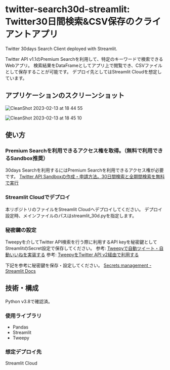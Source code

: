 # twitter-search30d-streamlit: Twitter30日間検索&CSV保存のクライアントアプリ
Twitter 30days Search Client deployed with Streamlit.

Twitter API v1.1のPremium Searchを利用して、特定のキーワードで検索できるWebアプリ。
検索結果をDataFrameとしてアプリ上で閲覧でき、CSVファイルとして保存することが可能です。
デプロイ先としてはStreamlit Cloudを想定しています。

## アプリケーションのスクリーンショット

![CleanShot 2023-02-13 at 18 44 55](https://user-images.githubusercontent.com/5616593/218425048-433c1c68-ebd6-4c9a-b4ab-05fac191f55b.png)

![CleanShot 2023-02-13 at 18 45 10](https://user-images.githubusercontent.com/5616593/218425060-367d7d1f-84c2-4c07-aa0e-143ce946a6e6.png)

## 使い方
### Premium Searchを利用できるアクセス権を取得。（無料で利用できるSandbox推奨）
30days Searchを利用するにはPremium Searchを利用できるアクセス権が必要です。
[Twitter API Sandboxの作成・申請方法。30日間検索と全期間検索を無料で実行](https://scr.marketing-wizard.biz/dev/twitter-api-sandbox-apply)

### Streamlit Cloudでデプロイ
本リポジトリのファイルをStreamlit Cloudへデプロイしてください。
デプロイ設定時、メインファイルのパスはstreamlit_30d.pyを指定します。

### 秘密鍵の設定
Tweepyを介してTwitter API検索を行う際に利用するAPI keyを秘密鍵としてStreamlitのSecret設定で保存してください。
参考: [Tweepyで自動ツイート・自動いいねを実装する](https://scr.marketing-wizard.biz/dev/tweepy-autotweet-apiv1)
参考: [TweepyをTwitter API v2経由で利用する](https://scr.marketing-wizard.biz/dev/tweepy-twitter-apiv2)

下記を参考に秘密鍵を保存・設定してください。
[Secrets management - Streamlit Docs](https://docs.streamlit.io/streamlit-community-cloud/get-started/deploy-an-app/connect-to-data-sources/secrets-management)

## 技術・構成
Python v3.8で確認済。
### 使用ライブラリ
- Pandas
- Streamlit
- Tweepy
### 想定デプロイ先
Streamlit Cloud
